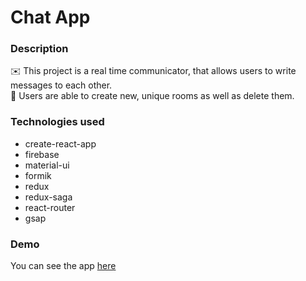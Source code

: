 # Chat App

### Description

✉️ This project is a real time communicator, that allows users to write messages to each other.
<br>
💎 Users are able to create new, unique rooms as well as delete them.

### Technologies used

- create-react-app
- firebase
- material-ui
- formik
- redux
- redux-saga
- react-router
- gsap

### Demo

You can see the app [here](https://chat-app-a6345.web.app/chat/general)